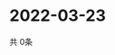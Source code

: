 # 2022-03-23
  共 0条

  <!-- BEGIN -->
  <!-- 最后更新时间Wed Mar 23 2022 20:05:27 GMT+0000 (Coordinated Universal Time) -->
  
  <!-- END -->
  
  